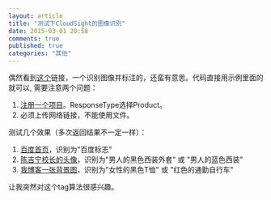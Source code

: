 ```yaml
---
layout: article
title: "测试下CloudSight的图像识别"
date: 2015-03-01 20:58
comments: true
published: true
categories: "其他"
---
```

  偶然看到[这个][1]链接，一个识别图像并标注的，还蛮有意思。代码直接用示例里面的就可以, 需要注意两个问题：

  1. [注册一个项目][2]。ResponseType选择Product。
  2. 必须上传网络链接，不能使用文件。

  测试几个效果（多次返回结果不一定一样）：

  1. [百度首页][4]，识别为"百度标志"
  2. [陈吉宁校长的头像][3]，识别为"男人的黑色西装外套" 或 "男人的蓝色西装"
  3. [我博客一张背景图][5]，识别为"女性的黑色T恤" 或 "红色的通勤自行车"

  让我突然对这个tag算法很感兴趣。

  [1]: http://buzz.beebeeto.com/topic/45/   "使用CloudSight API进行图像识别的Python脚本"
  [2]: https://cloudsightapi.com/api_clients/new "New Project"
  [3]: http://ww4.sinaimg.cn/bmiddle/61d83ed4jw1epqi6itn8mj20az08caa8.jpg "陈吉宁校长"
  [4]: http://www.baidu.com/img/bdlogo.png "百度标识"
  [5]: http://cxh.me/images/common/baiyipiaopiao.jpg "背景图"